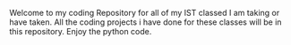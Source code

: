 Welcome to my coding Repository for all of my IST classed I am taking or have taken. All the coding projects i have done for these classes will be in this repository. Enjoy the python code.
